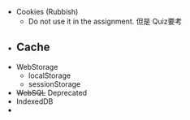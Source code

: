 - Cookies (Rubbish)
	- Do not use it in the assignment. 但是 Quiz要考
- Cache
	-
- WebStorage
	- localStorage
	- sessionStorage
- ~~WebSQL~~ Deprecated
- IndexedDB
-